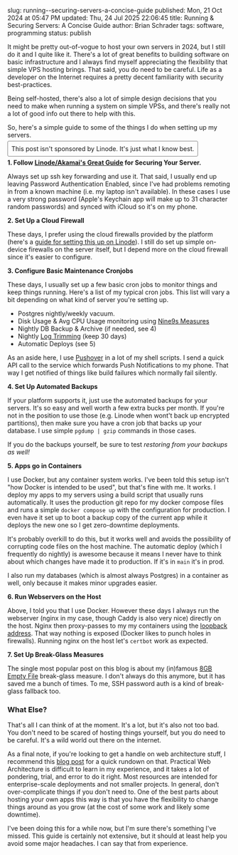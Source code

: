 slug: running--securing-servers-a-concise-guide
published: Mon, 21 Oct 2024 at 05:47 PM
updated: Thu, 24 Jul 2025 22:06:45 
title: Running & Securing Servers: A Concise Guide
author: Brian Schrader
tags: software, programming
status: publish

It might be pretty out-of-vogue to host your own servers in 2024, but I still do it and I quite like it. There's a lot of great benefits to building software on basic infrastructure and I always find myself appreciating the flexibility that simple VPS hosting brings. That said, you do need to be careful. Life as a developer on the Internet requires a pretty decent familiarity with security best-practices.

Being self-hosted, there's also a lot of simple design decisions that you need to make when running a system on simple VPSs, and there's really not a lot of good info out there to help with this.

So, here's a simple guide to some of the things I do when setting up my servers.

<span style="padding: 0.5rem; border: 1px solid gray; border-radius: 3px;" class="image-center ">
This post isn't sponsored by Linode. It's just what I know best.
</span>

**1. Follow [Linode/Akamai's Great Guide][1] for Securing Your Server.**

Always set up ssh key forwarding and use it. That said, I usually end up leaving Password Authentication Enabled, since I've had problems remoting in from a known machine (i.e. my laptop isn't available). In these cases I use a very strong password (Apple's Keychain app will make up to 31 character random passwords) and synced with iCloud so it's on my phone.

**2. Set Up a Cloud Firewall**

These days, I prefer using the cloud firewalls provided by the platform (here's a [guide for setting this up on Linode][6]). I still do set up simple on-device firewalls on the server itself, but I depend more on the cloud firewall since it's easier to configure.

**3. Configure Basic Maintenance Cronjobs**

These days, I usually set up a few basic cron jobs to monitor things and keep things running. Here's a list of my typical cron jobs. This list will vary a bit depending on what kind of server you're setting up.

- Postgres nightly/weekly vacuum.
- Disk Usage & Avg CPU Usage monitoring using [Nine9s Measures][4]
- Nightly DB Backup & Archive (if needed, see 4)
- Nightly [Log Trimming][2] (keep 30 days)
- Automatic Deploys (see 5)

As an aside here, I use [Pushover][7] in a lot of my shell scripts. I send a quick API call to the service which forwards Push Notifications to my phone. That way I get notified of things like build failures which normally fail silently.

**4. Set Up Automated Backups**

If your platform supports it, just use the automated backups for your servers. It's so easy and well worth a few extra bucks per month. If you're not in the position to use those (e.g. Linode when wont't back up encrypted partitions), then make sure you have a cron job that backs up your database. I use simple `pgdump | gzip` commands in those cases.

If you do the backups yourself, be sure to test *restoring from your backups as well!*

**5. Apps go in Containers**

I use Docker, but any container system works. I've been told this setup isn't "how Docker is intended to be used", but that's fine with me. It works. I deploy my apps to my servers using a build script that usually runs automatically. It uses the production git repo for my docker compose files and runs a simple `docker compose up` with the configuration for production. I even have it set up to boot a backup copy of the current app while it deploys the new one so I get zero-downtime deployments.

It's probably overkill to do this, but it works well and avoids the possibility of corrupting code files on the host machine. The automatic deploy (which I frequently do nightly) is awesome because it means I never have to think about which changes have made it to production. If it's in `main` it's in prod.

I also run my databases (which is almost always Postgres) in a container as well, only because it makes minor upgrades easier.

**6. Run Webservers on the Host**

Above, I told you that I use Docker. However these days I always run the webserver (nginx in my case, though Caddy is also very nice) directly on the host. Nginx then proxy-passes to my my containers using the [loopback address][8]. That way nothing is exposed (Docker likes to punch holes in firewalls). Running nginx on the host let's `certbot` work as expected.

**7. Set Up Break-Glass Measures**

The single most popular post on this blog is about my (in)famous [8GB Empty File][3] break-glass measure. I don't always do this anymore, but it has saved me a bunch of times. To me, SSH password auth is a kind of break-glass fallback too.

### What Else?

That's all I can think of at the moment. It's a lot, but it's also not too bad. You don't need to be scared of hosting things yourself, but you do need to be careful. It's a wild world out there on the internet.

As a final note, if you're looking to get a handle on web architecture stuff, I recommend this [blog post][9] for a quick rundown on that. Practical Web Architecture is difficult to learn in my experience, and it takes a lot of pondering, trial, and error to do it right. Most resources are intended for enterprise-scale deployments and not smaller projects. In general, don't over-complicate things if you don't need to. One of the best parts about hosting your own apps this way is that you have the flexibility to change things around as you grow (at the cost of some work and likely some downtime).

I've been doing this for a while now, but I'm sure there's something I've missed. This guide is certainly not extensive, but it should at least help you avoid some major headaches. I can say that from experience.


[1]: https://techdocs.akamai.com/cloud-computing/docs/set-up-and-secure-a-compute-instance
[2]: https://unix.stackexchange.com/questions/139513/how-to-clear-journalctl#194058
[3]: https://brianschrader.com/archive/why-all-my-servers-have-an-8gb-empty-file/
[4]: https://nine9s.cloud/kb/measure-quickstart
[5]: https://www.linode.com
[6]: https://techdocs.akamai.com/cloud-computing/docs/getting-started-with-cloud-firewalls
[7]: https://pushover.net
[8]: https://stackoverflow.com/a/20778887
[9]: https://marco.org/2014/03/27/web-hosting-for-app-developers
